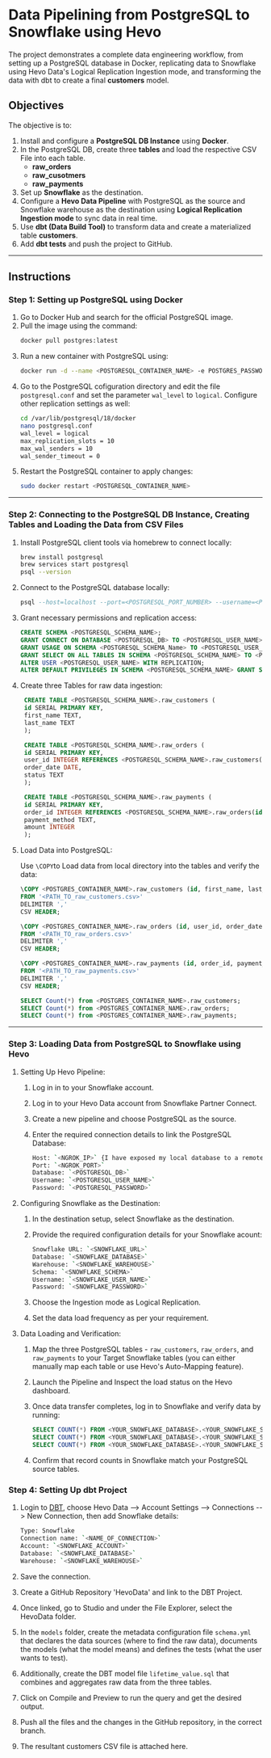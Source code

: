 
# Data Pipelining from PostgreSQL to Snowflake using Hevo

The project demonstrates a complete data engineering workflow, from setting up a PostgreSQL database in Docker, replicating data to Snowflake using Hevo Data's Logical Replication Ingestion mode, and transforming the data with dbt to create a final **customers** model. 

## Objectives

The objective is to: 

1. Install and configure a **PostgreSQL DB Instance** using **Docker**.
2. In the PostgreSQL DB, create three **tables** and load the respective CSV File into each table.
   * **raw_orders**
   * **raw_cusotmers**
   * **raw_payments**
3.  Set up **Snowflake** as the destination.
4.  Configure a **Hevo Data Pipeline** with PostgreSQL as the source and Snowflake warehouse as the destination using **Logical Replication Ingestion mode** to sync data in real time.
5.  Use **dbt (Data Build Tool)** to transform data and create a materialized table **customers**.
6.  Add **dbt tests** and push the project to GitHub.  

---

## Instructions

### Step 1: Setting up PostgreSQL using Docker

1. Go to Docker Hub and search for the official PostgreSQL image.
2. Pull the image using the command:
    ```bash
    docker pull postgres:latest
    ```
3. Run a new container with PostgreSQL using:
   ```bash
   docker run -d --name <POSTGRESQL_CONTAINER_NAME> -e POSTGRES_PASSWORD=<POSTGRESQL_PASSWORD> postgres:latest
   ```
4. Go to the PostgreSQL cofiguration directory and edit the file `postgresql.conf` and set the parameter `wal_level` to `logical`. Configure other replication settings as well:
    ```bash
    cd /var/lib/postgresql/18/docker
    nano postgresql.conf
    wal_level = logical
    max_replication_slots = 10
    max_wal_senders = 10
    wal_sender_timeout = 0
    ```
5. Restart the PostgreSQL container to apply changes:
    ```bash
    sudo docker restart <POSTGRESQL_CONTAINER_NAME>
    ```

---

### Step 2: Connecting to the PostgreSQL DB Instance, Creating Tables and Loading the Data from CSV Files

1. Install PostgreSQL client tools via homebrew to connect locally:
   ```bash
   brew install postgresql
   brew services start postgresql
   psql --version
   ```

2. Connect to the PostgreSQL database locally:
    ```sql
    psql --host=localhost --port=<POSTGRESQL_PORT_NUMBER> --username=<POSTGRESQL_USER_NAME>
    ```
3. Grant necessary permissions and replication access:
    ```sql
    CREATE SCHEMA <POSTGRESQL_SCHEMA_NAME>;
    GRANT CONNECT ON DATABASE <POSTGRESQL_DB> TO <POSTGRESQL_USER_NAME>;
    GRANT USAGE ON SCHEMA <POSTGRESQL_SCHEMA_Name> TO <POSTGRESQL_USER_NAME>;
    GRANT SELECT ON ALL TABLES IN SCHEMA <POSTGRESQL_SCHEMA_NAME> TO <POSTGRESQL_USER_NAME>;
    ALTER USER <POSTGRESQL_USER_NAME> WITH REPLICATION;
    ALTER DEFAULT PRIVILEGES IN SCHEMA <POSTGRESQL_SCHEMA_NAME> GRANT SELECT ON TABLES TO <POSTGRESQL_USER_NAME>;
    ```
4. Create three Tables for raw data ingestion:
   ```sql
    CREATE TABLE <POSTGRESQL_SCHEMA_NAME>.raw_customers (
    id SERIAL PRIMARY KEY,
    first_name TEXT,
    last_name TEXT
    );

    CREATE TABLE <POSTGRESQL_SCHEMA_NAME>.raw_orders (
    id SERIAL PRIMARY KEY,
    user_id INTEGER REFERENCES <POSTGRESQL_SCHEMA_NAME>.raw_customers(id),
    order_date DATE,
    status TEXT
    );

    CREATE TABLE <POSTGRESQL_SCHEMA_NAME>.raw_payments (
    id SERIAL PRIMARY KEY,
    order_id INTEGER REFERENCES <POSTGRESQL_SCHEMA_NAME>.raw_orders(id),
    payment_method TEXT,
    amount INTEGER
    );
    ```
6. Load Data into PostgreSQL:
   
   Use `\COPY`to Load data from local directory into the tables and verify the data:
   
    ```sql
    \COPY <POSTGRES_CONTAINER_NAME>.raw_customers (id, first_name, last_name)
    FROM '<PATH_TO_raw_customers.csv>'
    DELIMITER ','
    CSV HEADER;

    \COPY <POSTGRES_CONTAINER_NAME>.raw_orders (id, user_id, order_date, status)
    FROM '<PATH_TO_raw_orders.csv>'
    DELIMITER ','
    CSV HEADER;

    \COPY <POSTGRES_CONTAINER_NAME>.raw_payments (id, order_id, payment_method, amount)
    FROM '<PATH_TO_raw_payments.csv>'
    DELIMITER ','
    CSV HEADER;

    SELECT Count(*) from <POSTGRES_CONTAINER_NAME>.raw_customers;
    SELECT Count(*) from <POSTGRES_CONTAINER_NAME>.raw_orders;
    SELECT Count(*) from <POSTGRES_CONTAINER_NAME>.raw_payments;
    ```

---

### Step 3: Loading Data from PostgreSQL to Snowflake using Hevo

1. Setting Up Hevo Pipeline:

    1. Log in in to your Snowflake account. 
    2. Log in to your Hevo Data account from Snowflake Partner Connect.
    3. Create a new pipeline and choose PostgreSQL as the source.
    4. Enter the required connection details to link the PostgreSQL Database:
       
       ```bash
       Host: `<NGROK_IP>` {I have exposed my local database to a remote server using Ngrok Tunnel}
       Port: `<NGROK_PORT>`
       Database: `<POSTGRESQL_DB>`
       Username: `<POSTGRESQL_USER_NAME>`
       Password: `<POSTGRESQL_PASSWORD>`
       ```

2. Configuring Snowflake as the Destination:

    1. In the destination setup, select Snowflake as the destination.
    2. Provide the required configuration details for your Snowflake acount:

       ```bash
       Snowflake URL: `<SNOWFLAKE_URL>`
       Database: `<SNOWFLAKE_DATABASE>`
       Warehouse: `<SNOWFLAKE_WAREHOUSE>`
       Schema: `<SNOWFLAKE_SCHEMA>`
       Username: `<SNOWFLAKE_USER_NAME>`
       Password: `<SNOWFLAKE_PASSWORD>`
       ```
     
   3. Choose the Ingestion mode as Logical Replication.
   4. Set the data load frequency as per your requirement. 

3. Data Loading and Verification:

   1. Map the three PostgreSQL tables - `raw_customers`, `raw_orders`, and `raw_payments` to your Target Snowflake tables (you can either manually map each table or use Hevo's Auto-Mapping feature).
   2. Launch the Pipeline and Inspect the load status on the Hevo dashboard.
   3. Once data transfer completes, log in to Snowflake and verify data by running:

      ```sql
      SELECT COUNT(*) FROM <YOUR_SNOWFLAKE_DATABASE>.<YOUR_SNOWFLAKE_SCHEMA>.raw_customers;
      SELECT COUNT(*) FROM <YOUR_SNOWFLAKE_DATABASE>.<YOUR_SNOWFLAKE_SCHEMA>.raw_orders;
      SELECT COUNT(*) FROM <YOUR_SNOWFLAKE_DATABASE>.<YOUR_SNOWFLAKE_SCHEMA>.raw_payments;
      ```
      
   4. Confirm that record counts in Snowflake match your PostgreSQL source tables. 

### Step 4: Setting Up dbt Project

1. Login to [DBT](https://www.getdbt.com/), choose Hevo Data --> Account Settings --> Connections --> New Connection, then add Snowflake details:

   ```bash
   Type: Snowflake
   Connection name: `<NAME_OF_CONNECTION>`
   Account: `<SNOWFLAKE_ACCOUNT>`
   Database: `<SNOWFLAKE_DATABASE>`
   Warehouse: `<SNOWFLAKE_WAREHOUSE>`
   ```
   
2. Save the connection.
3. Create a GitHub Repository 'HevoData' and link to the DBT Project.
4. Once linked, go to Studio and under the File Explorer, select the HevoData folder.
5. In the `models` folder, create the metadata configuration file `schema.yml` that declares the data sources (where to find the raw data), documents the models (what the model means) and defines the tests (what the user wants to test).
6. Additionally, create the DBT model file `lifetime_value.sql` that combines and aggregates raw data from the three tables.
7. Click on Compile and Preview to run the query and get the desired output.
8. Push all the files and the changes in the GitHub repository, in the correct branch.
9. The resultant customers CSV file is attached here.


